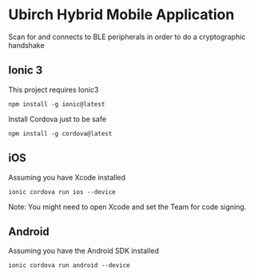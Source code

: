 # Ubirch Hybrid Mobile Application

Scan for and connects to BLE peripherals in order to do a cryptographic handshake

## Ionic 3

This project requires Ionic3

    npm install -g ionic@latest

Install Cordova just to be safe

    npm install -g cordova@latest


## iOS

Assuming you have Xcode installed

    ionic cordova run ios --device

Note: You might need to open Xcode and set the Team for code signing.

## Android

Assuming you have the Android SDK installed

    ionic cordova run android --device
